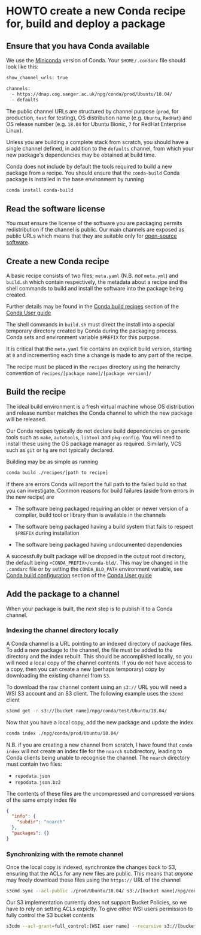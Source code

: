 # HOWTO create a new Conda recipe for, build and deploy a package #


## Ensure that you hava Conda available ##

We use the [Miniconda](https://conda.io/miniconda.html) version of
Conda. Your `$HOME/.condarc` file should look like this:


```bash
show_channel_urls: true

channels:
  - https://dnap.cog.sanger.ac.uk/npg/conda/prod/Ubuntu/18.04/
  - defaults
```

The public channel URLs are structured by channel purpose (`prod`, for
production, `test` for testing), OS distribution name (e.g. `Ubuntu`,
`RedHat`) and OS release number (e.g. `18.04` for Ubuntu Bionic, `7`
for RedHat Enterprise Linux).

Unless you are building a complete stack from scratch, you should have
a single channel defined, in addition to the `defaults` channel, from
which your new package's dependencies may be obtained at build time.

Conda does not include by default the tools required to build a new
package from a recipe. You should ensure that the `conda-build` Conda
package is installed in the base environment by running

```bash
conda install conda-build
```

## Read the software license ##

You *must* ensure the license of the software you are packaging
permits redistribution if the channel is public. Our main channels are
exposed as public URLs which means that they are suitable only for
[open-source software](https://en.wikipedia.org/wiki/Open-source_software).


## Create a new Conda recipe ##

A basic recipe consists of two files; `meta.yaml` (N.B. *not*
`meta.yml`) and `build.sh` which contain respectively, the metadata
about a recipe and the shell commands to build and install the
software into the package being created.

Further details may be found in the
[Conda build recipes](https://conda.io/docs/user-guide/tasks/build-packages/recipe.html)
section of the
[Conda User guide](https://conda.io/docs/user-guide/index.html)

The shell commands in `build.sh` must direct the install into a
special temporary directory created by Conda during the packaging
process. Conda sets and environment variable `$PREFIX` for this
purpose.

It is critical that the `meta.yaml` file contains an explicit build
version, starting at `0` and incrementing each time a change is made
to any part of the recipe.

The recipe must be placed in the `recipes` directory using the
heirarchy convention of `recipes/[package name]/[package version]/`


## Build the recipe ##

The ideal build environment is a fresh virtual machine whose OS
distribution and release number matches the Conda channel to which the
new package will be released.

Our Conda recipes typically do not declare build dependencies on
generic tools such as `make`, `autotools`, `libtool` and
`pkg-config`. You will need to install these using the OS package
manager as required. Similarly, VCS such as `git` or `hg` are not
typically declared.

Building may be as simple as running

```bash
conda build ./recipes/[path to recipe]
```

If there are errors Conda will report the full path to the failed
build so that you can investigate. Common reasons for build failures
(aside from errors in the new recipe) are

* The software being packaged requiring an older or newer version of a
  compiler, build tool or library than is available in the channels

* The software being packaged having a build system that fails to
  respect `$PREFIX` during installation

* The software being packaged having undocumented dependencies

A successfully built package will be dropped in the output root
directory, the default being `<CONDA_PREFIX>/conda-bld/`. This may be
changed in the `.condarc` file or by setting the `CONDA_BLD_PATH`
environment variable, see
[Conda build configuration](https://conda.io/docs/user-guide/configuration/use-condarc.html#specify-conda-build-output-root-directory-root-dir)
section of the
[Conda User guide](https://conda.io/docs/user-guide/index.html)


## Add the package to a channel ##

When your package is built, the next step is to publish it to a Conda
channel.

### Indexing the channel directory locally ###

A Conda channel is a URL pointing to an indexed directory of package
files. To add a new package to the channel, the file must be added to
the directory and the index rebuilt. This should be accomplished
locally, so you will need a local copy of the channel contents. If you
do not have access to a copy, then you can create a new (perhaps
temporary) copy by downloading the existing channel from `S3`.

To download the raw channel content using an `s3://` URL you will need
a WSI S3 account and an S3 client. The following example uses the
`s3cmd` client


```bash
s3cmd get -r s3://[bucket name]/npg/conda/test/Ubuntu/18.04/

```

Now that you have a local copy, add the new package and update the
index

```bash
conda index ./npg/conda/prod/Ubuntu/18.04/
```

N.B. if you are creating a new channel from scratch, I have found that
`conda index` will not create an index file for the `noarch`
subdirectory, leading to Conda clients being unable to recognise the
channel. The `noarch` directory must contain two files:

* `repodata.json`
* `repodata.json.bz2`

The contents of these files are the uncompressed and compressed
versions of the same empty index file

```json
{
  "info": {
    "subdir": "noarch"
  },
  "packages": {}
}
```

### Synchronizing with the remote channel ###

Once the local copy is indexed, synchronize the changes back to S3,
ensuring that the ACLs for any new files are public. This means that
*anyone* may freely download these files using the `https://` URL of
the channel

```bash
s3cmd sync --acl-public ./prod/Ubuntu/18.04/ s3://[bucket name]/npg/conda/prod/Ubuntu/18.04/
```

Our S3 implementation currently does not support Bucket Policies, so
we have to rely on setting ACLs expictly. To give other WSI users
permission to fully control the S3 bucket contents

```bash
s3cdm --acl-grant=full_control:[WSI user name] --recursive s3://[bucket name]/npg/
```

